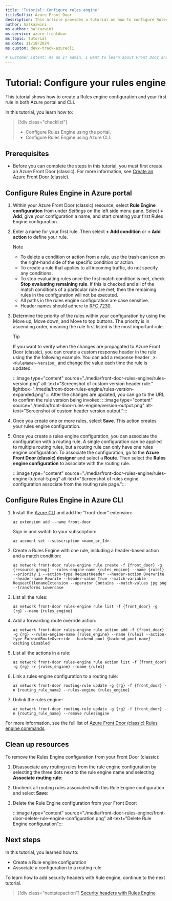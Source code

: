 ```yaml
---
title: 'Tutorial: Configure rules engine'
titleSuffix: Azure Front Door
description: This article provides a tutorial on how to configure Rules engine in both the Azure portal and Azure CLI.
author: halkazwini
ms.author: halkazwini
ms.service: azure-frontdoor
ms.topic: tutorial
ms.date: 11/18/2024
ms.custom: devx-track-azurecli

# Customer intent: As an IT admin, I want to learn about Front Door and how to configure Rules Engine feature via the Azure portal or Azure CLI.
---
```


# Tutorial: Configure your rules engine

This tutorial shows how to create a Rules engine configuration and your first rule in both Azure portal and CLI.

In this tutorial, you learn how to:
> [!div class="checklist"]
> - Configure Rules Engine using the portal.
> - Configure Rules Engine using Azure CLI.

## Prerequisites

* Before you can complete the steps in this tutorial, you must first create an Azure Front Door (classic). For more information, see [Create an Azure Front Door (classic)](quickstart-create-front-door.md).

## Configure Rules Engine in Azure portal

1. Within your Azure Front Door (classic) resource, select **Rule Engine configuration** from under *Settings* on the left side menu pane. Select **+ Add**, give your configuration a name, and start creating your first Rules Engine configuration.

1. Enter a name for your first rule. Then select **+ Add condition** or **+ Add action** to define your rule.
    
    > [!NOTE]
    > - To delete a condition or action from a rule, use the trash can icon on the right-hand side of the specific condition or action.
    > - To create a rule that applies to all incoming traffic, do not specify any conditions.
    > - To stop evaluating rules once the first match condition is met, check **Stop evaluating remaining rule**. If this is checked and all of the match conditions of a particular rule are met, then the remaining rules in the configuration will not be executed.
    > - All paths in the rules engine configuration are case sensitive.
    > - Header names should adhere to [RFC 7230](https://datatracker.ietf.org/doc/html/rfc7230#section-3.2.6).

1. Determine the priority of the rules within your configuration by using the Move up, Move down, and Move to top buttons. The priority is in ascending order, meaning the rule first listed is the most important rule.

    > [!TIP]
    > If you want to verify when the changes are propagated to Azure Front Door (classic), you can create a custom response header in the rule using the the following example. You can add a response header `_X-<RuleName>-Version_` and change the value each time the rule is updated.
    >  
    > :::image type="content" source="./media/front-door-rules-engine/rules-version.png" alt-text="Screenshot of custom version header rule." lightbox="./media/front-door-rules-engine/rules-version-expanded.png":::
    > After the changes are updated, you can go to the URL to confirm the rule version being invoked:
    > :::image type="content" source="./media/front-door-rules-engine/version-output.png" alt-text="Screenshot of custom header version output.":::

1. Once you create one or more rules, select **Save**. This action creates your rules engine configuration.

1. Once you create a rules engine configuration, you can associate the configuration with a routing rule. A single configuration can be applied to multiple routing rules, but a routing rule can only have one rules engine configuration. To associate the configuration, go to the **Azure Front Door (classic) designer** and select a **Route**. Then select the **Rules engine configuration** to associate with the routing rule.

    :::image type="content" source="./media/front-door-rules-engine/rules-engine-tutorial-5.png" alt-text="Screenshot of rules engine configuration associate from the routing rule page.":::

## Configure Rules Engine in Azure CLI

1. Install the [Azure CLI](/cli/azure/install-azure-cli) and add the "front-door" extension:
    ```azurecli
    az extension add --name front-door
    ```
    Sign in and switch to your subscription:
    ```azurecli
    az account set --subscription <name_or_Id>
    ```

1. Create a Rules Engine with one rule, including a header-based action and a match condition:
    ```azurecli
    az network front-door rules-engine rule create -f {front_door} -g {resource_group} --rules-engine-name {rules_engine} --name {rule1} --priority 1 --action-type RequestHeader --header-action Overwrite --header-name Rewrite --header-value True --match-variable RequestFilenameExtension --operator Contains --match-values jpg png --transforms Lowercase
    ```

1. List all the rules:
    ```azurecli
    az network front-door rules-engine rule list -f {front_door} -g {rg} --name {rules_engine}
    ```

1. Add a forwarding route override action:
    ```azurecli
    az network front-door rules-engine rule action add -f {front_door} -g {rg} --rules-engine-name {rules_engine} --name {rule1} --action-type ForwardRouteOverride --backend-pool {backend_pool_name} --caching Disabled
    ```

1. List all the actions in a rule:
    ```azurecli
    az network front-door rules-engine rule action list -f {front_door} -g {rg} -r {rules_engine} --name {rule1}
    ```

1. Link a rules engine configuration to a routing rule:
    ```azurecli
    az network front-door routing-rule update -g {rg} -f {front_door} -n {routing_rule_name} --rules-engine {rules_engine}
    ```

1. Unlink the rules engine:
    ```azurecli
    az network front-door routing-rule update -g {rg} -f {front_door} -n {routing_rule_name} --remove rulesEngine
    ```

For more information, see the full list of [Azure Front Door (classic) Rules engine commands](/cli/azure/network/front-door/rules-engine).

## Clean up resources

To remove the Rules Engine configuration from your Front Door (classic):

1. Disassociate any routing rules from the rule engine configuration by selecting the three dots next to the rule engine name and selecting **Associate routing rule**:

1. Uncheck all routing rules associated with this Rule Engine configuration and select **Save**:

1. Delete the Rule Engine configuration from your Front Door:

    :::image type="content" source="./media/front-door-rules-engine/front-door-delete-rule-engine-configuration.png" alt-text="Delete Rule Engine configuration":::

## Next steps

In this tutorial, you learned how to:

* Create a Rule engine configuration
* Associate a configuration to a routing rule.

To learn how to add security headers with Rule engine, continue to the next tutorial.

> [!div class="nextstepaction"]
> [Security headers with Rules Engine](front-door-security-headers.md)
